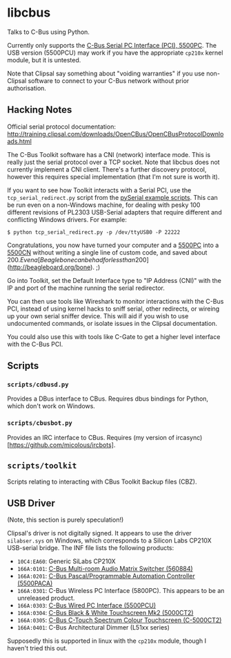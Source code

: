 # libcbus #

Talks to C-Bus using Python.

Currently only supports the [C-Bus Serial PC Interface (PCI), 5500PC](http://www2.clipsal.com/cis/technical/product_groups/cbus/system_units_and_accessories/pc_interface).  The USB version (5500PCU) may work if you have the appropriate `cp210x` kernel module, but it is untested.

Note that Clipsal say something about "voiding warranties" if you use non-Clipsal software to connect to your C-Bus network without prior authorisation.

## Hacking Notes ##

Official serial protocol documentation: http://training.clipsal.com/downloads/OpenCBus/OpenCBusProtocolDownloads.html

The C-Bus Toolkit software has a CNI (network) interface mode.  This is really just the serial protocol over a TCP socket.  Note that libcbus does not currently implement a CNI client.  There's a further discovery protocol, however this requires special implementation (that I'm not sure is worth it).

If you want to see how Toolkit interacts with a Serial PCI, use the `tcp_serial_redirect.py` script from the [pySerial example scripts](http://pyserial.sourceforge.net/examples.html#tcp-ip-serial-bridge).  This can be run even on a non-Windows machine, for dealing with pesky 100 different revisions of PL2303 USB-Serial adapters that require different and conflicting Windows drivers.  For example:

    $ python tcp_serial_redirect.py -p /dev/ttyUSB0 -P 22222
	
Congratulations, you now have turned your computer and a [5500PC](http://www2.clipsal.com/cis/technical/product_groups/cbus/system_units_and_accessories/pc_interface) into a [5500CN](http://www2.clipsal.com/cis/technical/product_groups/cbus/system_units_and_accessories/ethernet_interface) without writing a single line of custom code, and saved about 200$.  Even a [Beaglebone can be had for less than 200$](http://beagleboard.org/bone). ;)

Go into Toolkit, set the Default Interface type to "IP Address (CNI)" with the IP and port of the machine running the serial redirector.

You can then use tools like Wireshark to monitor interactions with the C-Bus PCI, instead of using kernel hacks to sniff serial, other redirects, or wireing up your own serial sniffer device.  This will aid if you wish to use undocumented commands, or isolate issues in the Clipsal documentation.

You could also use this with tools like C-Gate to get a higher level interface with the C-Bus PCI.

## Scripts ##

### `scripts/cdbusd.py` ###

Provides a DBus interface to CBus.  Requires dbus bindings for Python, which don't work on Windows.

### `scripts/cbusbot.py` ###

Provides an IRC interface to CBus.  Requires (my version of ircasync)[https://github.com/micolous/ircbots].

## `scripts/toolkit` ###

Scripts relating to interacting with CBus Toolkit Backup files (CBZ).

## USB Driver ##

(Note, this section is purely speculation!)

Clipsal's driver is not digitally signed.  It appears to use the driver `silabser.sys` on Windows, which corresponds to a Silicon Labs CP210X USB-serial bridge.  The INF file lists the following products:

* `10C4:EA60`: Generic SiLabs CP210X
* `166A:0101`: [C-Bus Multi-room Audio Matrix Switcher (560884)](http://updates.clipsal.com/ClipsalOnline/ProductInformation.aspx?CatNo=560884/2&ref=)
* `166A:0201`: [C-Bus Pascal/Programmable Automation Controller (5500PACA)](http://updates.clipsal.com/ClipsalOnline/ProductInformation.aspx?CatNo=5500PACA&ref=)
* `166A:0301`: C-Bus Wireless PC Interface (5800PC).  This appears to be an unreleased product.
* `166A:0303`: [C-Bus Wired PC Interface (5500PCU)](http://updates.clipsal.com/ClipsalOnline/ProductInformation.aspx?CatNo=5500PCU&ref=)
* `166A:0304`: [C-Bus Black & White Touchscreen Mk2 (5000CT2)](http://updates.clipsal.com/ClipsalOnline/ProductInformation.aspx?CatNo=5000CT2WB&ref=)
* `166A:0305`: [C-Bus C-Touch Spectrum Colour Touchscreen (C-5000CT2)](http://updates.clipsal.com/ClipsalOnline/ProductInformation.aspx?CatNo=C-5000CTDL2&ref=)
* `166A:0401`: C-Bus Architectural Dimmer (L51xx series)

Supposedly this is supported in linux with the `cp210x` module, though I haven't tried this out.
